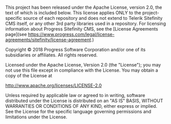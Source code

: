 This project has been released under the Apache License, version 2.0, the text of which is included below. This license applies ONLY to the project-specific source of each repository and does not extend to Telerik Sitefinity CMS itself, or any other 3rd party libraries used in a repository. For licensing information about Progress Sitefinity CMS, see the [License Agreements page](see https://www.progress.com/legal/license-agreements/sitefinity/license-agreement.)

Copyright © 2018 Progress Software Corporation and/or one of its subsidiaries or affiliates. All rights reserved.

Licensed under the Apache License, Version 2.0 (the "License"); you may not use this file except in compliance with the License. You may obtain a copy of the License at

http://www.apache.org/licenses/LICENSE-2.0

Unless required by applicable law or agreed to in writing, software distributed under the License is distributed on an "AS IS" BASIS, WITHOUT WARRANTIES OR CONDITIONS OF ANY KIND, either express or implied. See the License for the specific language governing permissions and limitations under the License.
